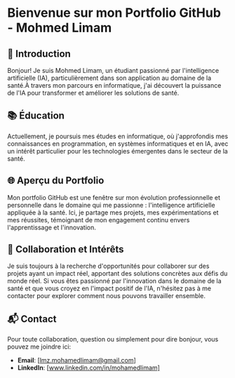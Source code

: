 # Bienvenue sur mon Portfolio GitHub - Mohmed Limam

## 🌟 Introduction
Bonjour! Je suis Mohmed Limam, un étudiant passionné par l'intelligence artificielle (IA), particulièrement dans son application au domaine de la santé.À travers mon parcours en informatique, j'ai découvert la puissance de l'IA pour transformer et améliorer les solutions de santé.

## 📚 Éducation
Actuellement, je poursuis mes études en informatique, où j'approfondis mes connaissances en programmation, en systèmes informatiques et en IA, avec un intérêt particulier pour les technologies émergentes dans le secteur de la santé.

## 🌐 Aperçu du Portfolio
Mon portfolio GitHub est une fenêtre sur mon évolution professionnelle et personnelle dans le domaine qui me passionne : l'intelligence artificielle appliquée à la santé. Ici, je partage mes projets, mes expérimentations et mes réussites, témoignant de mon engagement continu envers l'apprentissage et l'innovation.


## 👥 Collaboration et Intérêts
Je suis toujours à la recherche d'opportunités pour collaborer sur des projets ayant un impact réel, apportant des solutions concrètes aux défis du monde réel. Si vous êtes passionné par l'innovation dans le domaine de la santé et que vous croyez en l'impact positif de l'IA, n'hésitez pas à me contacter pour explorer comment nous pouvons travailler ensemble.

## 📬 Contact
Pour toute collaboration, question ou simplement pour dire bonjour, vous pouvez me joindre ici:
- **Email**: [lmz.mohamedlimam@gmail.com]
- **LinkedIn**: [www.linkedin.com/in/mohamedlimam]
